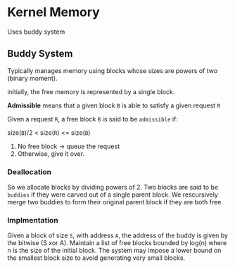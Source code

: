 # Kernel Memory
Uses buddy system
## Buddy System
Typically manages memory using blocks whose sizes are powers of two (binary moment).

initially, the free memory is represented by a single block.

**Admissible** means that a given block `B` is able to satisfy a given request `R`

Given a request `R`, a free block `B` is said to be `admissible` if:

size(`B`)/2 < size(`R`) <= size(`B`)

1. No free block -> queue the request
2. Otherwise, give it over.

### Deallocation
So we allocate blocks by dividing powers of 2. Two blocks are said to be `buddies` if they were carved out of a single parent block. We rescursively merge two buddies to form their original parent block if they are both free.
### Implmentation
Given a block of size `S`, with address `A`, the address of the buddy is given by the bitwise (S xor A). Maintain a list of free blocks bounded by log(n) where n is the size of the initial block.
The system may impose a lower bound on the smallest block size to avoid generating very small blocks.

